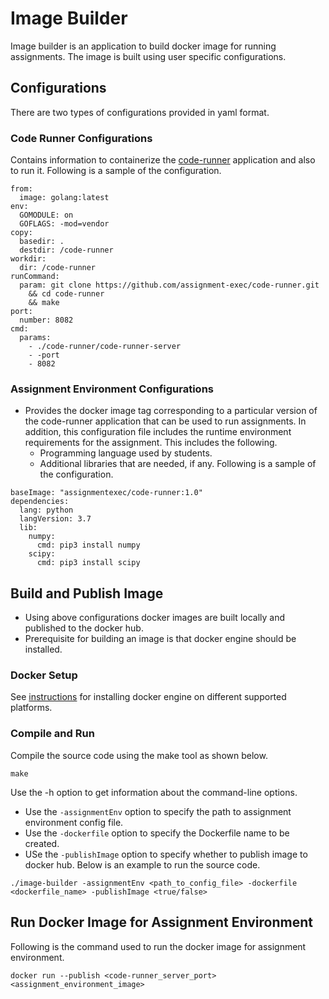# Image Builder
Image builder is an application to build docker image for running assignments. The image is built using user specific configurations.

## Configurations
There are two types of configurations provided in yaml format.

### Code Runner Configurations
Contains information to containerize the [code-runner](https://github.com/assignment-exec/code-runner) application and also to run it.
Following is a sample of the configuration.
```commandline
from:
  image: golang:latest
env:
  GOMODULE: on
  GOFLAGS: -mod=vendor
copy:
  basedir: .
  destdir: /code-runner
workdir:
  dir: /code-runner
runCommand:
  param: git clone https://github.com/assignment-exec/code-runner.git
    && cd code-runner
    && make
port:
  number: 8082
cmd:
  params:
    - ./code-runner/code-runner-server
    - -port
    - 8082
```

### Assignment Environment Configurations
- Provides the docker image tag corresponding to a particular version of the code-runner application that can be used to run assignments. In addition, this configuration file includes the runtime environment requirements for the assignment. This includes the following.
    - Programming language used by students.
    - Additional libraries that are needed, if any.
Following is a sample of the configuration.
```commandline
baseImage: "assignmentexec/code-runner:1.0"
dependencies:
  lang: python
  langVersion: 3.7
  lib:
    numpy:
      cmd: pip3 install numpy
    scipy:
      cmd: pip3 install scipy
```

## Build and Publish Image
- Using above configurations docker images are built locally and published to the docker hub.
- Prerequisite for building an image is that docker engine should be installed.
### Docker Setup
See [instructions](https://docs.docker.com/engine/installation/) for installing docker engine on different supported platforms.
### Compile and Run
Compile the source code using the make tool as shown below.
```commandline
make
```
Use the -h option to get information about the command-line options.
- Use the `-assignmentEnv` option to specify the path to assignment environment config file.
- Use the `-dockerfile` option to specify the Dockerfile name to be created.
- USe the `-publishImage` option to specify whether to publish image to docker hub.
Below is an example to run the source code.
```commandline
./image-builder -assignmentEnv <path_to_config_file> -dockerfile <dockerfile_name> -publishImage <true/false>
```
## Run Docker Image for Assignment Environment
Following is the command used to run the docker image for assignment environment.
```commandline
docker run --publish <code-runner_server_port> <assignment_environment_image>
```



